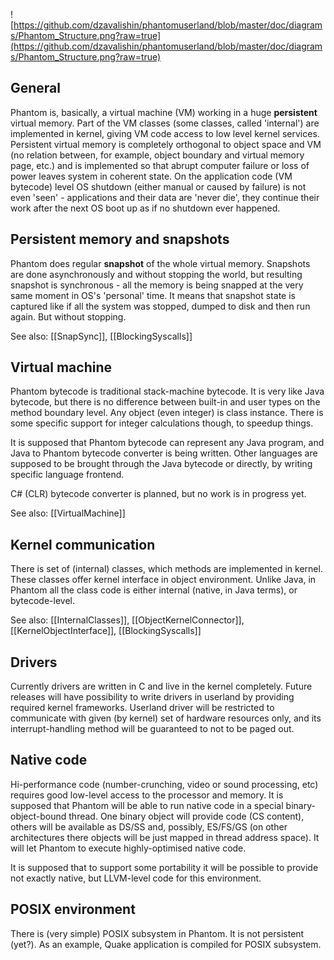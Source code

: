 ![https://github.com/dzavalishin/phantomuserland/blob/master/doc/diagrams/Phantom_Structure.png?raw=true](https://github.com/dzavalishin/phantomuserland/blob/master/doc/diagrams/Phantom_Structure.png?raw=true)

## General ##

Phantom is, basically, a virtual machine (VM) working in a huge **persistent**
virtual memory. Part of the VM classes (some classes, called 'internal') are
implemented in kernel, giving VM code access to low level kernel services.
Persistent virtual memory is completely orthogonal to object space and VM
(no relation between, for example, object boundary and virtual memory page,
etc.) and is implemented so that abrupt computer failure or loss of power
leaves system in coherent state. On the application code (VM bytecode) level
OS shutdown (either manual or caused by failure) is not even 'seen' - applications
and their data are 'never die', they continue their work after the next OS
boot up as if no shutdown ever happened.

## Persistent memory and snapshots ##

Phantom does regular **snapshot** of the whole virtual memory. Snapshots are
done asynchronously and without stopping the world, but resulting snapshot
is synchronous - all the memory is being snapped at the very same moment in
OS's 'personal' time. It means that snapshot state is captured like if all
the system was stopped, dumped to disk and then run again. But without stopping.

See also: [[SnapSync]], [[BlockingSyscalls]]

## Virtual machine ##

Phantom bytecode is traditional stack-machine bytecode. It is very like
Java bytecode, but there is no difference between built-in and user
types on the method boundary level. Any object (even integer) is class instance. There is
some specific support for integer calculations though, to speedup things.

It is supposed that Phantom bytecode can represent any Java program, and
Java to Phantom bytecode converter is being written. Other languages are
supposed to be brought through the Java bytecode or directly, by writing
specific language frontend.

C# (CLR) bytecode converter is planned, but no work is in progress yet.

See also: [[VirtualMachine]]

## Kernel communication ##

There is set of (internal) classes, which methods are implemented in kernel.
These classes offer kernel interface in object environment. Unlike Java,
in Phantom all the class code is either internal (native, in Java terms), or
bytecode-level. 

See also: [[InternalClasses]], [[ObjectKernelConnector]], [[KernelObjectInterface]], [[BlockingSyscalls]]

## Drivers ##

Currently drivers are written in C and live in the kernel completely.
Future releases will have possibility to write drivers in userland by
providing required kernel frameworks. Userland driver will be restricted
to communicate with given (by kernel) set of hardware resources only, and
its interrupt-handling method will be guaranteed to not to be paged out.


## Native code ##

Hi-performance code (number-crunching, video or sound processing, etc)
requires good low-level access to the processor and memory. It is supposed
that Phantom will be able to run native code in a special binary-object-bound
thread. One binary object will provide code (CS content), others will be
available as DS/SS and, possibly, ES/FS/GS (on other architectures there objects
will be just mapped in thread address space). It will let Phantom to
execute highly-optimised native code.

It is supposed that to support some portability it will be possible to provide
not exactly native, but LLVM-level code for this environment.

## POSIX environment ##

There is (very simple) POSIX subsystem in Phantom. It is not persistent 
(yet?). As an example, Quake application is compiled for POSIX subsystem.


